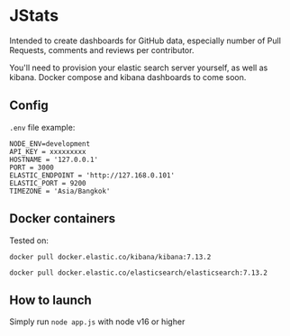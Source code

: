 # JStats

Intended to create dashboards for GitHub data, especially number of Pull Requests, comments and reviews per contributor.

You'll need to provision your elastic search server yourself, as well as kibana. Docker compose and kibana dashboards to come soon.

## Config

`.env` file example:

```
NODE_ENV=development
API_KEY = xxxxxxxxx
HOSTNAME = '127.0.0.1'
PORT = 3000
ELASTIC_ENDPOINT = 'http://127.168.0.101'
ELASTIC_PORT = 9200
TIMEZONE = 'Asia/Bangkok'
```

## Docker containers

Tested on:

`docker pull docker.elastic.co/kibana/kibana:7.13.2`

`docker pull docker.elastic.co/elasticsearch/elasticsearch:7.13.2`

## How to launch

Simply run `node app.js` with node v16 or higher
